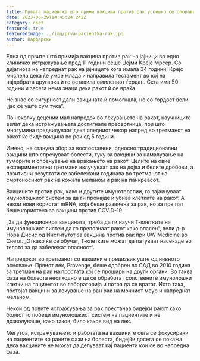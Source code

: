 ```yaml
---
title: Првата пациентка што прими вакцина против рак успешно се опорави
date: 2023-06-29T14:45:24.242Z
category: свет
featured: true
featuredImage: ../img/prva-pacientka-rak.jpg
author: Вардарски
---
```

<!--StartFragment-->

Една од првите што примија вакцина против рак на јајници во едно клиничко истражување пред 11 години беше Џејми Крејс Мрсер. Со дијагноза на напреднат рак на јајниците кога имала 34 години, Крејс мислела дека ќе умре млада и направила тестамент во кој на најдобрата другарка ѝ го оставила омилениот ѓердан. Сега има 50 години и засега нема знаци дека ракот ѝ се враќа.

Не знае со сигурност дали вакцината ѝ помогнала, но со гордост вели „јас сѐ уште сум тука“.

По неколку децении мал напредок во лекувањето на ракот, научниците велат дека истражувањата достигнале пресвртница, при што многумина предвидуваат дека следниот чекор напред во третманот на ракот ќе биде вакцина во рок од 5 години.

Имено, не станува збор за воспоставени, односно традиционални вакцини што спречуваат болести, туку за вакцини за намалување на туморите и спречување на враќањето на ракот. Целите на овие експериментални третмани вклучуваат рак на дојка и белите дробови, а позитивни резултати се забележани годинава во третманот на смртоносниот рак на кожата меланом и рак на панкреасот.

Вакцините против рак, како и другите имунотерапии, го зајакнуваат имунолошкиот систем за да ги пронајде и убива клетките на ракот. А некои нови користат mRNA, која беше развиена за рак, но за прв пат беше користена за вакцини против COVID-19.

„За да функционира вакцината, треба да ги научи Т-клетките на имунолошкиот систем да го препознаат ракот како опасен“, вели д-р Нора Дисис од Институтот за вакцина против рак при UW Medicine во Сиетл. „Откако ќе се обучат, Т-клетките можат да патуваат насекаде во телото за да забележат опасност“.

Напредокот во третманот со вакцини е предизвик уште од нивното основање. Првиот лек, Provenge, беше одобрен во САД во 2010 година за третман на рак на простата кој се прошири на други органи. Во таква фаза на болеста неопходно е да се обработат сопствените имунолошки клетки на пациентот во лабораторија и потоа да се вратат. Исто така, постојат вакцини за лекување на ран рак на мочниот меур и напреднат меланом.

Некои од првите истражувања за рак престанаа бидејќи ракот како болест го победи имунолошкиот систем на пациентите и не дозволуваше, како таков, било каков вид на лек.

Меѓутоа, истражувањето и работата на вакцините сега се фокусирани на пациентите во раните фази на болеста, бидејќи досега се покажа дека вакцините не можат да делуваат кај пациенти кои се во напредна фаза.

<!--EndFragment-->